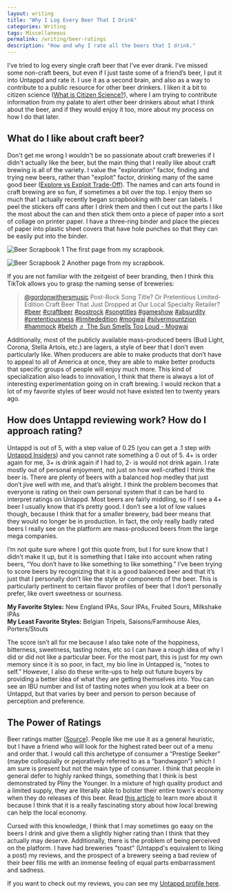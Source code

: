 ```yaml
---
layout: writing
title: "Why I Log Every Beer That I Drink"
categories: Writing
tags: Miscellaneous
permalink: /writing/beer-ratings
description: "How and why I rate all the beers that I drink."
---
```


I’ve tried to log every single craft beer that I’ve ever drank. I’ve missed some non-craft beers, but even if I just taste some of a friend’s beer, I put it into Untappd and rate it. I use it as a second brain, and also as a way to contribute to a public resource for other beer drinkers. I liken it a bit to citizen science ([What is Citizen Science?](https://education.nationalgeographic.org/resource/citizen-science)), where I am trying to contribute information from my palate to alert other beer drinkers about what I think about the beer, and if they would enjoy it too, more about my process on how I do that later.

## What do I like about craft beer?
Don't get me wrong I wouldn't be so passionate about craft breweries if I didn't actually like the beer, but the main thing that I really like about craft brewing is all of the variety. I value the "exploration" factor, finding and trying new beers, rather than "exploit" factor, drinking many of the same good beer ([Explore vs Exploit Trade-Off](https://conceptually.org/concepts/explore-or-exploit)). The names and can arts found in craft brewing are so fun, if sometimes a bit over the top. I enjoy them so much that I actually recently began scrapbooking with beer can labels. I peel the stickers off cans after I drink them and then I cut out the parts I like the most about the can and then stick them onto a piece of paper into a sort of collage on printer paper. I have a three-ring binder and place the pieces of paper into plastic sheet covers that have hole punches so that they can be easily put into the binder.

![Beer Scrapbook 1](https://res.cloudinary.com/dvqeiswvr/image/upload/v1687915553/beer-scrapbook-1.jpg)
The first page from my scrapbook.

![Beer Scrapbook 2](https://res.cloudinary.com/dvqeiswvr/image/upload/v1687915555/beer-scrapbook-2.jpg)
Another page from my scrapbook.

If you are not familiar with the zeitgeist of beer branding, then I think this TikTok allows you to grasp the naming sense of breweries:

<blockquote class="tiktok-embed" cite="https://www.tiktok.com/@gordonwithersmusic/video/7166064515472313642" data-video-id="7166064515472313642" style="max-width: 605px;min-width: 325px;" > <section> <a target="_blank" title="@gordonwithersmusic" href="https://www.tiktok.com/@gordonwithersmusic?refer=embed">@gordonwithersmusic</a> Post-Rock Song Title? Or Pretentious Limited-Edition Craft Beer That Just Dropped at Our Local Specialty Retailer? <a title="beer" target="_blank" href="https://www.tiktok.com/tag/beer?refer=embed">#beer</a> <a title="craftbeer" target="_blank" href="https://www.tiktok.com/tag/craftbeer?refer=embed">#craftbeer</a> <a title="postrock" target="_blank" href="https://www.tiktok.com/tag/postrock?refer=embed">#postrock</a> <a title="songtitles" target="_blank" href="https://www.tiktok.com/tag/songtitles?refer=embed">#songtitles</a> <a title="gameshow" target="_blank" href="https://www.tiktok.com/tag/gameshow?refer=embed">#gameshow</a> <a title="absurdity" target="_blank" href="https://www.tiktok.com/tag/absurdity?refer=embed">#absurdity</a> <a title="pretentiousness" target="_blank" href="https://www.tiktok.com/tag/pretentiousness?refer=embed">#pretentiousness</a> <a title="limitededition" target="_blank" href="https://www.tiktok.com/tag/limitededition?refer=embed">#limitededition</a> <a title="mogwai" target="_blank" href="https://www.tiktok.com/tag/mogwai?refer=embed">#mogwai</a> <a title="silvermountzion" target="_blank" href="https://www.tiktok.com/tag/silvermountzion?refer=embed">#silvermountzion</a> <a title="hammock" target="_blank" href="https://www.tiktok.com/tag/hammock?refer=embed">#hammock</a> <a title="belch" target="_blank" href="https://www.tiktok.com/tag/belch?refer=embed">#belch</a> <a target="_blank" title="♬ The Sun Smells Too Loud - Mogwai" href="https://www.tiktok.com/music/The-Sun-Smells-Too-Loud-6777759875255502850?refer=embed">♬ The Sun Smells Too Loud - Mogwai</a> </section> </blockquote> <script async src="https://www.tiktok.com/embed.js"></script>

Additionally, most of the publicly available mass-produced beers (Bud Light, Corona, Stella Artois, etc.) are lagers, a style of beer that I don’t even particularly like. When producers are able to make products that don’t have to appeal to all of America at once, they are able to make better products that specific groups of people will enjoy much more. This kind of specialization also leads to innovation, I think that there is always a lot of interesting experimentation going on in craft brewing. I would reckon that a lot of my favorite styles of beer would not have existed ten to twenty years ago.

## How does Untappd reviewing work? How do I approach rating?
Untappd is out of 5, with a step value of 0.25 (you can get a .1 step with [Untappd Insiders](https://insiders.untappd.com/)) and you cannot rate something a 0 out of 5. 4+ is order again for me, 3+ is drink again if I had to, 2- is would not drink again. I rate mostly out of personal enjoyment, not just on how well-crafted I think the beer is. There are plenty of beers with a balanced hop medley that just don’t jive well with me, and that’s alright. I think the problem becomes that everyone is rating on their own personal system that it can be hard to interpret ratings on Untappd. Most beers are fairly middling, so if I see a 4+ beer I usually know that it’s pretty good. I don’t see a lot of low values though, because I think that for a smaller brewery, bad beer means that they would no longer be in production. In fact, the only really badly rated beers I really see on the platform are mass-produced beers from the large mega companies.

I’m not quite sure where I got this quote from, but I for sure know that I didn’t make it up, but it is something that I take into account when rating beers, “You don’t have to like something to like something.” I’ve been trying to score beers by recognizing that it is a good balanced beer and that it’s just that I personally don’t like the style or components of the beer. This is particularly pertinent to certain flavor profiles of beer that I don’t personally prefer, like overt sweetness or sourness.  

**My Favorite Styles:** New England IPAs, Sour IPAs, Fruited Sours, Milkshake IPAs  
**My Least Favorite Styles:** Belgian Tripels, Saisons/Farmhouse Ales, Porters/Stouts

The score isn’t all for me because I also take note of the hoppiness, bitterness, sweetness, tasting notes, etc so I can have a rough idea of why I did or did not like a particular beer. For the most part, this is just for my own memory since it is so poor, in fact, my bio line in Untapped is, “notes to self.” However, I also do these write-ups to help out future buyers by providing a better idea of what they are getting themselves into. You can see an IBU number and list of tasting notes when you look at a beer on Untappd, but that varies by beer and person to person because of perception and preference.

## The Power of Ratings
Beer ratings matter ([Source](https://www.goodbeerhunting.com/sightlines/2021/2/23/how-untappd-ratings-became-craft-beers-most-fickle-prize)). People like me use it as a general heuristic, but I have a friend who will look for the highest rated beer out of a menu and order that. I would call this archetype of consumer a “Prestige Seeker” (maybe colloquially or pejoratively referred to as a “bandwagon”) which I am sure is present but not the main type of consumer. I think that people in general defer to highly ranked things, something that I think is best demonstrated by Pliny the Younger. In a mixture of high quality product and a limited supply, they are literally able to bolster their entire town's economy when they do releases of this beer. Read [this article](https://www.hopculture.com/russian-river-brewing-company-pliny-the-younger-rare-beer/) to learn more about it because I think that it is a really fascinating story about how local brewing can help the local economy.

Cursed with this knowledge, I think that I may sometimes go easy on the beers I drink and give them a slightly higher rating than I think that they actually may deserve. Additionally, there is the problem of being perceived on the platform. I have had breweries "toast" (Untappd's equivalent to liking a post) my reviews, and the prospect of a brewery seeing a bad review of their beer fills me with an immense feeling of equal parts embarrassment and sadness.

If you want to check out my reviews, you can see my <a href="https://untappd.com/user/reesd">Untappd profile here</a>.